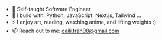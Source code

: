 - 🏢 Self-taught Software Engineer
- 🧰 I build with: Python, JavaScript, Next.js, Tailwind ...
- ⚡ I enjoy art, reading, watching anime, and lifting weights :)
- 📫 Reach out to me: caili.tran08@gmail.com

<!---
CailiTran/CailiTran is a ✨ special ✨ repository because its `README.md` (this file) appears on your GitHub profile.
You can click the Preview link to take a look at your changes.
--->
